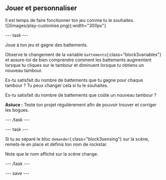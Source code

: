 ## Jouer et personnaliser

<div style="display: flex; flex-wrap: wrap">
<div style="flex-basis: 200px; flex-grow: 1; margin-right: 15px;">
Il est temps de faire fonctionner ton jeu comme tu le souhaites.
</div>
<div>
![](images/play-customise.png){:width="300px"}
</div>
</div>

--- task ---

Joue à ton jeu et gagne des battements.

Observe le changement de la variable `battements`{:class="block3variables"} et assure-toi de bien comprendre comment les battements augmentent lorsque tu cliques sur le tambour et diminuent lorsque tu obtiens un nouveau tambour.

Es-tu satisfait du nombre de battements que tu gagne pour chaque tambour ? Tu peux changer cela si tu le souhaites.

Es-tu satisfait du nombre de battements que coûte un nouveau tambour ?

**Astuce :** Teste ton projet régulièrement afin de pouvoir trouver et corriger les bogues.

--- /task ---

--- task ---

Si tu as séparé le bloc `demander`{:class="block3sensing"} sur la scène, remets-le en place et définis ton nom de rockstar.

Note que le nom affiché sur la scène change.

--- /task ---

--- save ---
